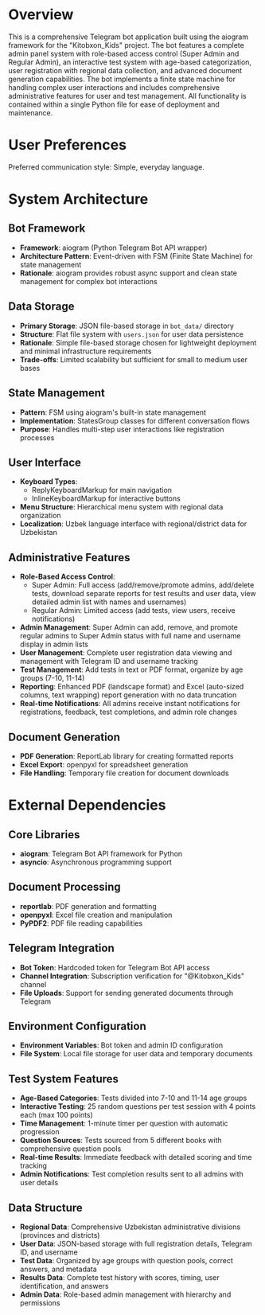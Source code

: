 # Overview

This is a comprehensive Telegram bot application built using the aiogram framework for the "Kitobxon_Kids" project. The bot features a complete admin panel system with role-based access control (Super Admin and Regular Admin), an interactive test system with age-based categorization, user registration with regional data collection, and advanced document generation capabilities. The bot implements a finite state machine for handling complex user interactions and includes comprehensive administrative features for user and test management. All functionality is contained within a single Python file for ease of deployment and maintenance.

# User Preferences

Preferred communication style: Simple, everyday language.

# System Architecture

## Bot Framework
- **Framework**: aiogram (Python Telegram Bot API wrapper)
- **Architecture Pattern**: Event-driven with FSM (Finite State Machine) for state management
- **Rationale**: aiogram provides robust async support and clean state management for complex bot interactions

## Data Storage
- **Primary Storage**: JSON file-based storage in `bot_data/` directory
- **Structure**: Flat file system with `users.json` for user data persistence
- **Rationale**: Simple file-based storage chosen for lightweight deployment and minimal infrastructure requirements
- **Trade-offs**: Limited scalability but sufficient for small to medium user bases

## State Management
- **Pattern**: FSM using aiogram's built-in state management
- **Implementation**: StatesGroup classes for different conversation flows
- **Purpose**: Handles multi-step user interactions like registration processes

## User Interface
- **Keyboard Types**: 
  - ReplyKeyboardMarkup for main navigation
  - InlineKeyboardMarkup for interactive buttons
- **Menu Structure**: Hierarchical menu system with regional data organization
- **Localization**: Uzbek language interface with regional/district data for Uzbekistan

## Administrative Features
- **Role-Based Access Control**: 
  - Super Admin: Full access (add/remove/promote admins, add/delete tests, download separate reports for test results and user data, view detailed admin list with names and usernames)
  - Regular Admin: Limited access (add tests, view users, receive notifications)
- **Admin Management**: Super Admin can add, remove, and promote regular admins to Super Admin status with full name and username display in admin lists
- **User Management**: Complete user registration data viewing and management with Telegram ID and username tracking
- **Test Management**: Add tests in text or PDF format, organize by age groups (7-10, 11-14)
- **Reporting**: Enhanced PDF (landscape format) and Excel (auto-sized columns, text wrapping) report generation with no data truncation
- **Real-time Notifications**: All admins receive instant notifications for registrations, feedback, test completions, and admin role changes

## Document Generation
- **PDF Generation**: ReportLab library for creating formatted reports
- **Excel Export**: openpyxl for spreadsheet generation
- **File Handling**: Temporary file creation for document downloads

# External Dependencies

## Core Libraries
- **aiogram**: Telegram Bot API framework for Python
- **asyncio**: Asynchronous programming support

## Document Processing
- **reportlab**: PDF generation and formatting
- **openpyxl**: Excel file creation and manipulation
- **PyPDF2**: PDF file reading capabilities

## Telegram Integration
- **Bot Token**: Hardcoded token for Telegram Bot API access
- **Channel Integration**: Subscription verification for "@Kitobxon_Kids" channel
- **File Uploads**: Support for sending generated documents through Telegram

## Environment Configuration
- **Environment Variables**: Bot token and admin ID configuration
- **File System**: Local file storage for user data and temporary documents

## Test System Features
- **Age-Based Categories**: Tests divided into 7-10 and 11-14 age groups
- **Interactive Testing**: 25 random questions per test session with 4 points each (max 100 points)
- **Time Management**: 1-minute timer per question with automatic progression
- **Question Sources**: Tests sourced from 5 different books with comprehensive question pools
- **Real-time Results**: Immediate feedback with detailed scoring and time tracking
- **Admin Notifications**: Test completion results sent to all admins with user details

## Data Structure
- **Regional Data**: Comprehensive Uzbekistan administrative divisions (provinces and districts)
- **User Data**: JSON-based storage with full registration details, Telegram ID, and username
- **Test Data**: Organized by age groups with question pools, correct answers, and metadata
- **Results Data**: Complete test history with scores, timing, user identification, and answers
- **Admin Data**: Role-based admin management with hierarchy and permissions